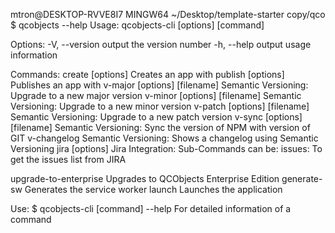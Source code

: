 mtron@DESKTOP-RVVE8I7 MINGW64 ~/Desktop/template-starter copy/qco
$ qcobjects --help
Usage: qcobjects-cli [options] [command]

Options:
  -V, --version                 output the version number
  -h, --help                    output usage information

Commands:
  create [options] <appname>    Creates an app with <appname>
  publish [options] <appname>   Publishes an app with <appname>
  v-major [options] [filename]  Semantic Versioning: Upgrade to a new major version
  v-minor [options] [filename]  Semantic Versioning: Upgrade to a new minor version
  v-patch [options] [filename]  Semantic Versioning: Upgrade to a new patch version
  v-sync [options] [filename]   Semantic Versioning: Sync the version of NPM with version of GIT
  v-changelog                   Semantic Versioning: Shows a changelog using Semantic Versioning
  jira [options] <subcommand>   Jira Integration:
                                Sub-Commands can be:
                                    issues: To get the issues list from JIRA

  upgrade-to-enterprise         Upgrades to QCObjects Enterprise Edition
  generate-sw <appname>         Generates the service worker  <appname>
  launch <appname>              Launches the application

Use:
  $ qcobjects-cli [command] --help
  For detailed information of a command